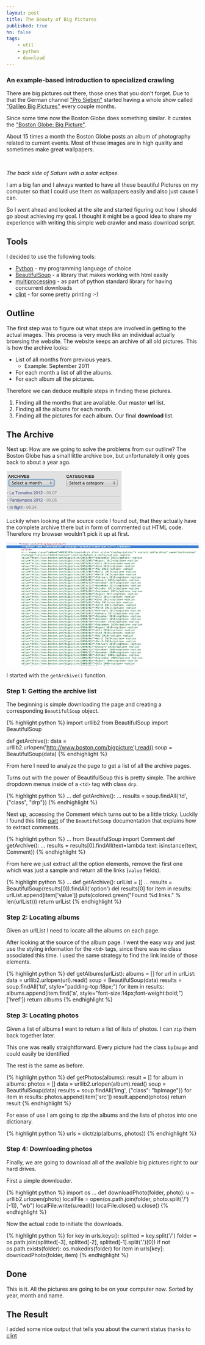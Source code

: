 ```yaml
---
layout: post
title: The Beauty of Big Pictures
published: true
hn: false
tags:
    - util
    - python
    - download
---
```


### An example-based introduction to specialized crawling ###



There are big pictures out there, those ones that you don't forget.
Due to that the German channel ["Pro Sieben"](www.prosieben.de) started having a whole show
called ["Galileo Big Pictures"](www.prosieben.de/tv/galileo/big-pictures/) every couple months.

Since some time now the Boston Globe does something similar. It curates the ["Boston Globe: Big Picture"](www.boston.com/bigpicture).

About 15 times a month the Boston Globe posts an album of photography related to current events.
Most of these images are in high quality and sometimes make great wallpapers.

<img src="http://cache.boston.com/universal/site_graphics/blogs/bigpicture/saturn_05_30/cassini1.jpg" alt="">

*The back side of Saturn with a solar eclipse.*

I am a big fan and I always wanted to have all these beautiful Pictures on my computer
so that I could use them as wallpapers easily and also just cause I can.

So I went ahead and looked at the site and started figuring out how I should go about
achieving my goal.
I thought it might be a good idea to share my experience with writing this simple web crawler
and mass download script.

## Tools

I decided to use the following tools:

- [Python](http://www.python.org) - my programming language of choice
- [BeautifulSoup](http://www.crummy.com/software/BeautifulSoup/) - a library that makes working with html easily
- [multiprocessing](http://docs.python.org/library/multiprocessing.html) - as part of python standard library for having concurrent downloads
- [clint](http://github.com/kennethreitz/clint) - for some pretty printing :-)

## Outline

The first step was to figure out what steps are involved in getting to the actual images. This process is very much like an individual actually browsing the website.
The website keeps an archive of all old pictures.
This is how the archive looks:

- List of all months from previous years.
  - Example: September 2011
- For each month a list of all the albums.
- For each album all the pictures.

Therefore we can deduce multiple steps in finding these pictures.

1. Finding all the months that are available. Our master **url** list.
2. Finding all the albums for each month.
3. Finding all the pictures for each album. Our final **download** list.

## The Archive

Next up: How are we going to solve the problems from our outline?
The Boston Globe has a small little archive box, but unfortunately it only goes back to about a year ago.

<img src="/assets/images/posts/bigpicture1.jpeg" alt="archive" title="Big Picture 1" />

Luckily when looking at the source code I found out, that they actually have the complete archive there but in form of commented out HTML code. Therefore my browser wouldn't pick it up at first.

<img src="/assets/images/posts/bigpicture2.jpeg" alt="hidden archive" title="Big Picture 2" />

I started with the `getArchive()` function.

### Step 1: Getting the archive list

The beginning is simple downloading the page and creating a
corresponding `BeautifulSoup` object.

{% highlight python %}
import urllib2
from BeautifulSoup import BeautifulSoup


def getArchive():
    data = urllib2.urlopen('http://www.boston.com/bigpicture').read()
    soup = BeautifulSoup(data)
{% endhighlight %}

From here I need to analyze the page to get a list of all the
archive pages.

Turns out with the power of BeautifulSoup this is pretty simple.
The archive dropdown menus inside of a `<td>` tag with class `drp`.

{% highlight python %}
...
def getArchive():
    ...
    results = soup.findAll('td', {"class", "drp"})
{% endhighlight %}

Next up, accessing the Comment which turns out to be a little tricky.
Luckily I found this little [part](http://www.crummy.com/software/BeautifulSoup/bs3/documentation.html#Removing%20elements) of the `BeautifulSoup` documentation that explains how to extract comments.

{% highlight python %}
...
from BeautifulSoup import Comment
def getArchive():
    ...
    results = results[0].findAll(text=lambda text: isinstance(text, Comment))
{% endhighlight %}

From here we just extract all the option elements, remove the first
one which was just a sample and return all the links (`value` fields).

{% highlight python %}
...
def getArchive():
    urlList = []
    ...
    results = BeautifulSoup(results[0]).findAll('option')
    del results[0]
    for item in results:
        urlList.append(item['value'])
    puts(colored.green("Found %d links." % len(urlList)))
    return urlList
{% endhighlight %}

### Step 2: Locating albums ###

Given an urlList I need to locate all the albums on each page.

After looking at the source of the album page.
I went the easy way and just use the styling information
for the `<td>` tags, since there was no class associated this time.
I used the same strategy to find the link inside of those elements.

{% highlight python %}
def getAlbums(urlList):
    albums = []
    for url in urlList:
        data = urllib2.urlopen(url).read()
        soup = BeautifulSoup(data)
        results = soup.findAll('td', style="padding-top:18px;")
        for item in results:
            albums.append(item.find('a', style="font-size:14px;font-weight:bold;")['href'])
    return albums
{% endhighlight %}

### Step 3: Locating photos ###

Given a list of albums I want to return a list of lists of photos.
I can `zip` them back together later.

This one was really straightforward.
Every picture had the class `bpImage` and could easily be identified

The rest is the same as before.

{% highlight python %}
def getPhotos(albums):
    result = []
    for album in albums:
        photos = []
        data = urllib2.urlopen(album).read()
        soup = BeautifulSoup(data)
        results = soup.findAll('img', {"class": "bpImage"})
        for item in results:
            photos.append(item['src'])
        result.append(photos)
    return result
{% endhighlight %}

For ease of use I am going to zip the albums and the lists of photos
into one dictionary.

{% highlight python %}
urls = dict(zip(albums, photos))
{% endhighlight %}

### Step 4: Downloading photos ###

Finally, we are going to download all of the available big pictures
right to our hard drives.

First a simple downloader.

{% highlight python %}
import os
...
def downloadPhoto(folder, photo):
    u = urllib2.urlopen(photo)
    localFile = open(os.path.join(folder, photo.split('/')[-1]), "wb")
    localFile.write(u.read())
    localFile.close()
    u.close()
{% endhighlight %}

Now the actual code to initiate the downloads.

{% highlight python %}
for key in urls.keys():
    splitted = key.split('/')
    folder = os.path.join(splitted[-3], splitted[-2], splitted[-1].split('.')[0])
    if not os.path.exists(folder):
        os.makedirs(folder)
    for item in urls[key]:
        downloadPhoto(folder, item)
{% endhighlight %}

## Done ##

This is it.
All the pictures are going to be on your computer now.
Sorted by year, month and name.

## The Result ##

I added some nice output that tells you about the current status thanks to [clint](http://github.com/kennethreitz/clint)

<script src="https://gist.github.com/3695461.js"> </script>
